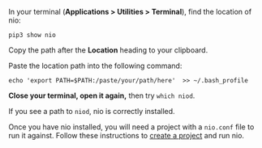 In your terminal (**Applications > Utilities > Terminal**), find the location of nio:

```
pip3 show nio
```

Copy the path after the **Location** heading to your clipboard.

Paste the location path into the following command:

```
echo 'export PATH=$PATH:/paste/your/path/here'  >> ~/.bash_profile
```

**Close your terminal, open it again,** then try `which niod`.

If you see a path to `niod`, nio is correctly installed.

Once you have nio installed, you will need a project with a `nio.conf` file to run it against. Follow these instructions to [create a project](/running-nio/locally.md) and run nio.
